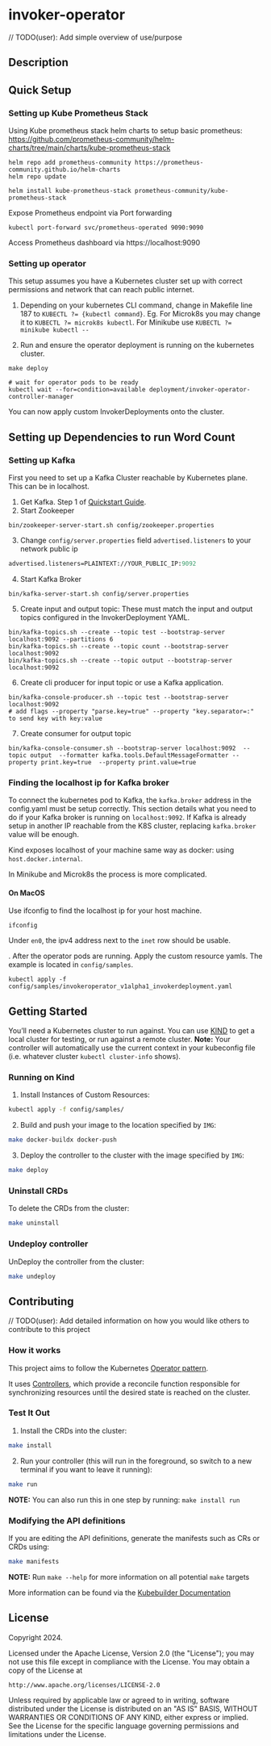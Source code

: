 # invoker-operator
// TODO(user): Add simple overview of use/purpose

## Description
## Quick Setup

### Setting up Kube Prometheus Stack
Using Kube prometheus stack helm charts to setup basic prometheus:
https://github.com/prometheus-community/helm-charts/tree/main/charts/kube-prometheus-stack

```shell
helm repo add prometheus-community https://prometheus-community.github.io/helm-charts
helm repo update

helm install kube-prometheus-stack prometheus-community/kube-prometheus-stack
```

Expose Prometheus endpoint via Port forwarding
```shell
kubectl port-forward svc/prometheus-operated 9090:9090
```

Access Prometheus dashboard via https://localhost:9090

### Setting up operator
This setup assumes you have a Kubernetes cluster set up with correct permissions and network that can reach public internet.

1. Depending on your kubernetes CLI command, change in Makefile line 187 to `KUBECTL ?= {kubectl command}`.
Eg. For Microk8s you may change it to `KUBECTL ?= microk8s kubectl`. For Minikube use `KUBECTL ?= minikube kubectl --`

2. Run and ensure the operator deployment is running on the kubernetes cluster.
```shell
make deploy

# wait for operator pods to be ready
kubectl wait --for=condition=available deployment/invoker-operator-controller-manager
```

You can now apply custom InvokerDeployments onto the cluster.

## Setting up Dependencies to run Word Count

### Setting up Kafka

First you need to set up a Kafka Cluster reachable by Kubernetes plane. This can be in localhost.

1. Get Kafka. Step 1 of [Quickstart Guide](https://kafka.apache.org/quickstart).
2. Start Zookeeper
```shell
bin/zookeeper-server-start.sh config/zookeeper.properties
```
3. Change `config/server.properties` field `advertised.listeners` to your network public ip
```el
advertised.listeners=PLAINTEXT://YOUR_PUBLIC_IP:9092
```
4. Start Kafka Broker
```shell
bin/kafka-server-start.sh config/server.properties
```
5. Create input and output topic: These must match the input and output topics configured in the InvokerDeployment YAML.
```shell
bin/kafka-topics.sh --create --topic test --bootstrap-server localhost:9092 --partitions 6
bin/kafka-topics.sh --create --topic count --bootstrap-server localhost:9092
bin/kafka-topics.sh --create --topic output --bootstrap-server localhost:9092
```

6. Create cli producer for input topic or use a Kafka application.
```shell
bin/kafka-console-producer.sh --topic test --bootstrap-server localhost:9092
# add flags --property "parse.key=true" --property "key.separator=:" to send key with key:value
```

7. Create consumer for output topic
```shell
bin/kafka-console-consumer.sh --bootstrap-server localhost:9092  --topic output  --formatter kafka.tools.DefaultMessageFormatter --property print.key=true  --property print.value=true
```

### Finding the localhost ip for Kafka broker
To connect the kubernetes pod to Kafka, the `kafka.broker` address in the config.yaml must be setup correctly.
This section details what you need to do if your Kafka broker is running on `localhost:9092`.
If Kafka is already setup in another IP reachable from the K8S cluster, replacing `kafka.broker` value will be enough.

Kind exposes localhost of your machine same way as docker: using `host.docker.internal`.

In Minikube and Microk8s the process is more complicated.
#### On MacOS
Use ifconfig to find the localhost ip for your host machine.
```shell
ifconfig
```
Under `en0`, the ipv4 address next to the `inet` row should be usable.

. After the operator pods are running. Apply the custom resource yamls. The example is located in `config/samples`. 
```
kubectl apply -f config/samples/invokeroperator_v1alpha1_invokerdeployment.yaml
``` 

## Getting Started
You’ll need a Kubernetes cluster to run against. You can use [KIND](https://sigs.k8s.io/kind) to get a local cluster for testing, or run against a remote cluster.
**Note:** Your controller will automatically use the current context in your kubeconfig file (i.e. whatever cluster `kubectl cluster-info` shows).

### Running on Kind
1. Install Instances of Custom Resources:

```sh
kubectl apply -f config/samples/
```

2. Build and push your image to the location specified by `IMG`:

```sh
make docker-buildx docker-push
```

3. Deploy the controller to the cluster with the image specified by `IMG`:

```sh
make deploy
```

### Uninstall CRDs
To delete the CRDs from the cluster:

```sh
make uninstall
```

### Undeploy controller
UnDeploy the controller from the cluster:

```sh
make undeploy
```

## Contributing
// TODO(user): Add detailed information on how you would like others to contribute to this project

### How it works
This project aims to follow the Kubernetes [Operator pattern](https://kubernetes.io/docs/concepts/extend-kubernetes/operator/).

It uses [Controllers](https://kubernetes.io/docs/concepts/architecture/controller/),
which provide a reconcile function responsible for synchronizing resources until the desired state is reached on the cluster.

### Test It Out
1. Install the CRDs into the cluster:

```sh
make install
```

2. Run your controller (this will run in the foreground, so switch to a new terminal if you want to leave it running):

```sh
make run
```

**NOTE:** You can also run this in one step by running: `make install run`

### Modifying the API definitions
If you are editing the API definitions, generate the manifests such as CRs or CRDs using:

```sh
make manifests
```

**NOTE:** Run `make --help` for more information on all potential `make` targets

More information can be found via the [Kubebuilder Documentation](https://book.kubebuilder.io/introduction.html)

## License

Copyright 2024.

Licensed under the Apache License, Version 2.0 (the "License");
you may not use this file except in compliance with the License.
You may obtain a copy of the License at

    http://www.apache.org/licenses/LICENSE-2.0

Unless required by applicable law or agreed to in writing, software
distributed under the License is distributed on an "AS IS" BASIS,
WITHOUT WARRANTIES OR CONDITIONS OF ANY KIND, either express or implied.
See the License for the specific language governing permissions and
limitations under the License.

